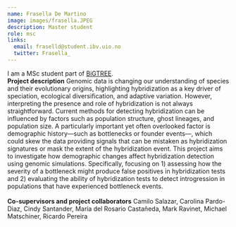 ```yaml
---
name: Frasella De Martino
image: images/frasella.JPEG
description: Master student
role: msc
links:
  email: fraselld@student.ibv.uio.no
  twitter: Frasella_
---
```


I am a MSc student part of [BiGTREE](www.bigtree-training.org).
<br>
**Project description**
Genomic data is changing our understanding of species and their evolutionary origins, highlighting hybridization as a key driver of speciation, ecological diversification, and adaptive variation. However, interpreting the presence and role of hybridization is not always straightforward. Current methods for detecting hybridization can be influenced by factors such as population structure, ghost lineages, and population size. A particularly important yet often overlooked factor is demographic history—such as bottlenecks or founder events—, which could skew the data providing signals that can be mistaken as hybridization signatures or mask the extent of the hybridization event.  This project aims to investigate how demographic changes affect hybridization detection using genomic simulations. Specifically, focusing on 1) assessing how the severity of a bottleneck might produce false positives in hybridization tests and 2) evaluating the ability of hybridization tests to detect introgression in populations that have experienced bottleneck events.
<br><br> **Co-supervisors and project collaborators** Camilo Salazar, Carolina Pardo-Diaz, Cindy Santander, María del Rosario Castañeda, Mark Ravinet, Michael Matschiner, Ricardo Pereira
